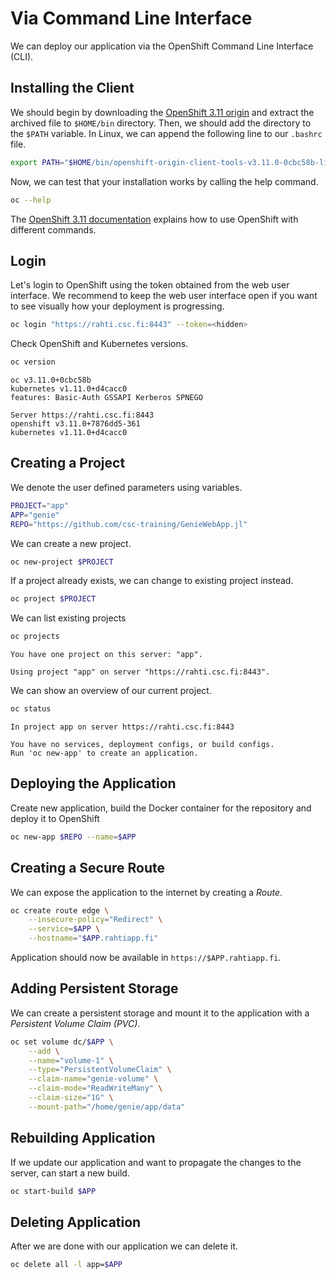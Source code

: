 # Via Command Line Interface
We can deploy our application via the OpenShift Command Line Interface (CLI).

## Installing the Client
We should begin by downloading the [OpenShift 3.11 origin](https://github.com/openshift/origin/releases/tag/v3.11.0) and extract the archived file to `$HOME/bin` directory. Then, we should add the directory to the `$PATH` variable. In Linux, we can append the following line to our `.bashrc` file.

```bash
export PATH="$HOME/bin/openshift-origin-client-tools-v3.11.0-0cbc58b-linux-64bit/:$PATH"
```

Now, we can test that your installation works by calling the help command.

```bash
oc --help
```

The [OpenShift 3.11 documentation](https://docs.openshift.com/container-platform/3.11/welcome/index.html) explains how to use OpenShift with different commands.


## Login
Let's login to OpenShift using the token obtained from the web user interface. We recommend to keep the web user interface open if you want to see visually how your deployment is progressing.

```bash
oc login "https://rahti.csc.fi:8443" --token=<hidden>
```

Check OpenShift and Kubernetes versions.

```bash
oc version
```

```
oc v3.11.0+0cbc58b
kubernetes v1.11.0+d4cacc0
features: Basic-Auth GSSAPI Kerberos SPNEGO

Server https://rahti.csc.fi:8443
openshift v3.11.0+7876dd5-361
kubernetes v1.11.0+d4cacc0
```


## Creating a Project
We denote the user defined parameters using variables.

```bash
PROJECT="app"
APP="genie"
REPO="https://github.com/csc-training/GenieWebApp.jl"
```

We can create a new project.

```bash
oc new-project $PROJECT
```

If a project already exists, we can change to existing project instead.

```bash
oc project $PROJECT
```

We can list existing projects

```bash
oc projects
```

```
You have one project on this server: "app".

Using project "app" on server "https://rahti.csc.fi:8443".
```

We can show an overview of our current project.

```bash
oc status
```

```
In project app on server https://rahti.csc.fi:8443

You have no services, deployment configs, or build configs.
Run 'oc new-app' to create an application.
```


## Deploying the Application
Create new application, build the Docker container for the repository and deploy it to OpenShift

```bash
oc new-app $REPO --name=$APP
```


## Creating a Secure Route
We can expose the application to the internet by creating a *Route*.

```bash
oc create route edge \
    --insecure-policy="Redirect" \
    --service=$APP \
    --hostname="$APP.rahtiapp.fi"
```

Application should now be available in `https://$APP.rahtiapp.fi`.


## Adding Persistent Storage
We can create a persistent storage and mount it to the application with a *Persistent Volume Claim (PVC)*.

```bash
oc set volume dc/$APP \
    --add \
    --name="volume-1" \
    --type="PersistentVolumeClaim" \
    --claim-name="genie-volume" \
    --claim-mode="ReadWriteMany" \
    --claim-size="1G" \
    --mount-path="/home/genie/app/data"
```


## Rebuilding Application
If we update our application and want to propagate the changes to the server, can start a new build.

```bash
oc start-build $APP
```


## Deleting Application
After we are done with our application we can delete it.

```bash
oc delete all -l app=$APP
```
